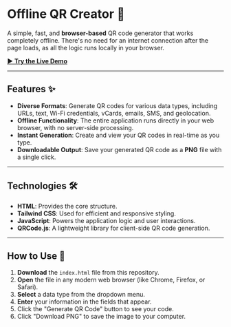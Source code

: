# Offline QR Creator 💾

A simple, fast, and **browser-based** QR code generator that works completely offline. There's no need for an internet connection after the page loads, as all the logic runs locally in your browser.

[**▶️ Try the Live Demo**](https://hex29a.github.io/Offline-QR-Creator)

---

## Features ✨

* **Diverse Formats**: Generate QR codes for various data types, including URLs, text, Wi-Fi credentials, vCards, emails, SMS, and geolocation.
* **Offline Functionality**: The entire application runs directly in your web browser, with no server-side processing.
* **Instant Generation**: Create and view your QR codes in real-time as you type.
* **Downloadable Output**: Save your generated QR code as a **PNG** file with a single click.

---

## Technologies 🛠️

* **HTML**: Provides the core structure.
* **Tailwind CSS**: Used for efficient and responsive styling.
* **JavaScript**: Powers the application logic and user interactions.
* **QRCode.js**: A lightweight library for client-side QR code generation.

---

## How to Use 🚀

1.  **Download** the `index.html` file from this repository.
2.  **Open** the file in any modern web browser (like Chrome, Firefox, or Safari).
3.  **Select** a data type from the dropdown menu.
4.  **Enter** your information in the fields that appear.
5.  Click the "Generate QR Code" button to see your code.
6.  Click "Download PNG" to save the image to your computer.
